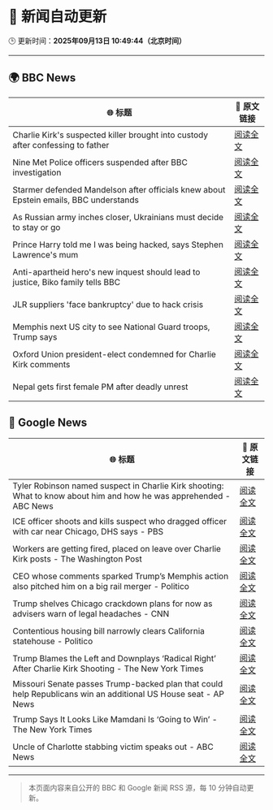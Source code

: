 # 🧠 新闻自动更新

🕒 更新时间：**2025年09月13日 10:49:44（北京时间）**

---

## 🌍 BBC News

| 🌐 标题 | 🔗 原文链接 |
|--------|-------------|
| Charlie Kirk's suspected killer brought into custody after confessing to father | [阅读全文](https://www.bbc.com/news/articles/cly7417ge50o?at_medium=RSS&at_campaign=rss) |
| Nine Met Police officers suspended after BBC investigation | [阅读全文](https://www.bbc.com/news/articles/cn839398xzpo?at_medium=RSS&at_campaign=rss) |
| Starmer defended Mandelson after officials knew about Epstein emails, BBC understands | [阅读全文](https://www.bbc.com/news/articles/c5yq455w36vo?at_medium=RSS&at_campaign=rss) |
| As Russian army inches closer, Ukrainians must decide to stay or go | [阅读全文](https://www.bbc.com/news/articles/cy50kk14y00o?at_medium=RSS&at_campaign=rss) |
| Prince Harry told me I was being hacked, says Stephen Lawrence's mum | [阅读全文](https://www.bbc.com/news/articles/c4g70271ndlo?at_medium=RSS&at_campaign=rss) |
| Anti-apartheid hero's new inquest should lead to justice, Biko family tells BBC | [阅读全文](https://www.bbc.com/news/articles/c931n9eelpeo?at_medium=RSS&at_campaign=rss) |
| JLR suppliers 'face bankruptcy' due to hack crisis | [阅读全文](https://www.bbc.com/news/articles/czdjn0lv64ro?at_medium=RSS&at_campaign=rss) |
| Memphis next US city to see National Guard troops, Trump says | [阅读全文](https://www.bbc.com/news/articles/c9v7ydn7dv1o?at_medium=RSS&at_campaign=rss) |
| Oxford Union president-elect condemned for Charlie Kirk comments | [阅读全文](https://www.bbc.com/news/articles/c04qz5lk6ggo?at_medium=RSS&at_campaign=rss) |
| Nepal gets first female PM after deadly unrest | [阅读全文](https://www.bbc.com/news/articles/c179qne0zw0o?at_medium=RSS&at_campaign=rss) |

## 📰 Google News

| 🌐 标题 | 🔗 原文链接 |
|--------|-------------|
| Tyler Robinson named suspect in Charlie Kirk shooting: What to know about him and how he was apprehended - ABC News | [阅读全文](https://news.google.com/rss/articles/CBMimAFBVV95cUxQQWYtdTVXWC03bDJQTVV6SXFRcVlwaGVzeFJDNmdLTUtEM3BXajVBazUwYktmZTdDUkNwcGFyeWhtSG14NHhkT214cXpfdk1OMF9RMDZjWGxQeXl0b0YyM19oMzd3ODhDUUFVbE9VM1R5ME9CeUdTZlBtdGRzYXVyU2JyZ1Bkd0Zpem9jUU51TDBUSWhRNnRacdIBngFBVV95cUxPMU5sbWNpUWxsMWNYcXBmNnpyZWxZVlJUTmY2ZXQxRGJsdGlzeHV3UHlDZHlEWUY4NWFSSTNMQ0ZreFdndEZmRUJxX2lUSk95cTBxem96RDZ4eTBFTWVWQ2piREVZTjZyMy16ODBfXzlJa0l6U0I2Ui0tN0JNdGhHd2pOOUFTdmNlMVRKSGhwOFMzOEpkNFc1MUpkRlZTQQ?oc=5) |
| ICE officer shoots and kills suspect who dragged officer with car near Chicago, DHS says - PBS | [阅读全文](https://news.google.com/rss/articles/CBMiwwFBVV95cUxPTnEtTjZpVEJoVU1qM3Y2STRFNEJZNjhhT01EWjZFSmlqSWVxZEhfNmQ0dDRiV2EwZ0N3dnVfQi15aDZsbXFlU1pscndOalR5THlxd1UzMGZWQmhXOTlPVHZmYk52Nm9iYXdSU2xBNG5KdU5pa2dYNERidjVKU0l6QXFjYmhHVG9qSVZWTWpMVURjd2lQOVBKZFVBMUVEMGVvajJ6RG9nUERyQkxwMnlCTXkzNzRfX3A4azhlNm1zZ1BIVm_SAcgBQVVfeXFMUHM3SWJPNE1QNmNQZmtrbi1STGt0T1pEYWhpV1ZJSENQVnBqM0lkbEJXbTA5SVYxdXpfRmlPbXc3am9pWmRRTWJQcVZTZFFrWmM5dzE0R0xrMXo2SVpYN0V3R2NrWm5MWlZhSlE0bTZWNXJMcmM2TjFFaUNoN200OE5xb2JNMWZrUUNPeVExUFFxQlVGblpuRTVLVkJqckFIb1VuWnI0WV9uWVNsUlZsRHRDXzVZemFZejJkbEt3eUpITnZSR2tXN3g?oc=5) |
| Workers are getting fired, placed on leave over Charlie Kirk posts - The Washington Post | [阅读全文](https://news.google.com/rss/articles/CBMimgFBVV95cUxQQUdSTTdqQzYxZjRWclpnRFVHYmhPRHRmU0pCWG56Z0lRQTVja18wblRaeE9lNHQ0OHdBdUtrV0lIWWRNZFFUbmNYRDhBYkFNV1ZhbHZhdzlLQXF0SzZmNkFsRDN3cHhSajVsSlNFeEhBT185QVBFOThORjUxQ1JJU1czdUNMSUxYMmkxTHJ6MmtYT0Z1VU10WXFn?oc=5) |
| CEO whose comments sparked Trump’s Memphis action also pitched him on a big rail merger - Politico | [阅读全文](https://news.google.com/rss/articles/CBMigwFBVV95cUxOQlZTX2lxMU16bzVYU1AzYzlJSHJHSEdIRG1lLXFKWDZZSGMzVzJ5S1JRMThoQ2J4ZW53YzIwNUFRLU1LbGEwZk9lX0pWRnhjVnlnd2QxZFF4Yi04bVd1Uzh3NEg5V2lIQ1NqSTEwOFJ5NF82Mi1QVnIwT1dfdGU0RWdlaw?oc=5) |
| Trump shelves Chicago crackdown plans for now as advisers warn of legal headaches - CNN | [阅读全文](https://news.google.com/rss/articles/CBMiggFBVV95cUxNb0drMUowVXk1ZDhHb3JqM3lCYVRZWFI5aDVxUjZHTHlmVmNGb3FZbTczTFd1UDV3d0xOY25paXk3QUlNdHVLRVV2RmIwQ0JoWWRyX1FIMV9ZVUJ6U21CNl9PTEdRcXJwVFZWSFZqaVpJT3E1aExnZUdBUWhueWtFZ1Zn?oc=5) |
| Contentious housing bill narrowly clears California statehouse - Politico | [阅读全文](https://news.google.com/rss/articles/CBMilwFBVV95cUxNOFJVYkZ6VG1fVVVBUlBaS0I3RF94dXhnSTRZOTk4Z1pScVUyNjRWRXFud1FNdkFmWjRyMzItMklTYU04NnJaeE9ZdFRrc1N4Z3N1bGFlMFBaN1IxWml3aTkyQll2LW5fWGs5ZDg3dDN2dzA3dG42S1AwNkhlbzhOSnlhZ3pqS2dYcVlzZ1dfczFteS1fYjQ0?oc=5) |
| Trump Blames the Left and Downplays ‘Radical Right’ After Charlie Kirk Shooting - The New York Times | [阅读全文](https://news.google.com/rss/articles/CBMihgFBVV95cUxQN2ZXSTlGbzRTVzdtLUNZczVUaFBZN2RlOEdtbVZhQ0xNazliVTdIYlNNRXk1bnplQmRTNW11TlBjLUxxUWtKNjBCQWp3d3EtLTZUQm9XZ1ROQ01vbk5uYlAwLTRUVEFqUVJySlpIZ1lpS1hjbDhoR1NONmtkRFdYb0VuMDF5dw?oc=5) |
| Missouri Senate passes Trump-backed plan that could help Republicans win an additional US House seat - AP News | [阅读全文](https://news.google.com/rss/articles/CBMiogFBVV95cUxPR1RzODU0OWc3TUxfblJ3RkJyQVhmMk5FQmFKN3Y2QjNOMGtYVWJCREJueWlKZzc3NU84Sm9PUVFWSFU3VGZaNTlaWmRxWmRiY3RicUNRd3JKRUxzbXFlenVIY002Sk5lcTNFTkw0bENucWUwdFI4TDJwYWJwajZSV1FGazc3OU1CalJLUW1FV25ieVdlRjZob2JtM0s0aVNqTHc?oc=5) |
| Trump Says It Looks Like Mamdani Is ‘Going to Win’ - The New York Times | [阅读全文](https://news.google.com/rss/articles/CBMifEFVX3lxTE82X1djLXd4dE1xLWl1dEdDTmFRTXFoem1FQndzQkMwbE5wb2ozTFJUbU8wdDRKMjdvdTliUzdZYTlLSTdFWTJyVDV5QXAwbm5hV01BQ1l1a1ZpRTRET0xQZmp3QUQxSEtDYnE5WHJpWHphVjh3d19lTjlUaGY?oc=5) |
| Uncle of Charlotte stabbing victim speaks out - ABC News | [阅读全文](https://news.google.com/rss/articles/CBMilwFBVV95cUxNQnpnVVlFUzFGUTU5R0hnMlN1RXc2cFo5cHhPS0doaWtOOEJpS3J5WEtTSEpnU05rbUNiNXVBSUU2T2lsRjFGUmU5Tmh5OGRUWFhnYlBCNFNLNFZoNFZkOEJrUk16X0d4YXhvVlBYUVJRVEM4X3B3MjNaeTVGVVZyS0F4OG10bW02NGRXNmpCaEhoLVpwNHY00gGcAUFVX3lxTE1MamMycHNzaW93c0d2N3ozNDlqWVNNdUUzcG5oaDd5dldmeVFFVDBNSG56a3M4Y2JrdjlFNnQtcWg1NE9HdklGTXd0V2p5N0hNZDVqQVZPdmNnQWtpc1BiWnVTYWp6MFBfNEh5Q1pFWnZOWC1zdF92SjY4WWRnMXYzUjVISWpubzdJNmZZTjVzeUkyVE5xSzMzaVlRQg?oc=5) |

---
> 本页面内容来自公开的 BBC 和 Google 新闻 RSS 源，每 10 分钟自动更新。